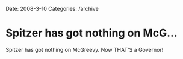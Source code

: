 Date: 2008-3-10
Categories: /archive

# Spitzer has got nothing on McG...

Spitzer has got nothing on McGreevy.  Now THAT'S a Governor!
